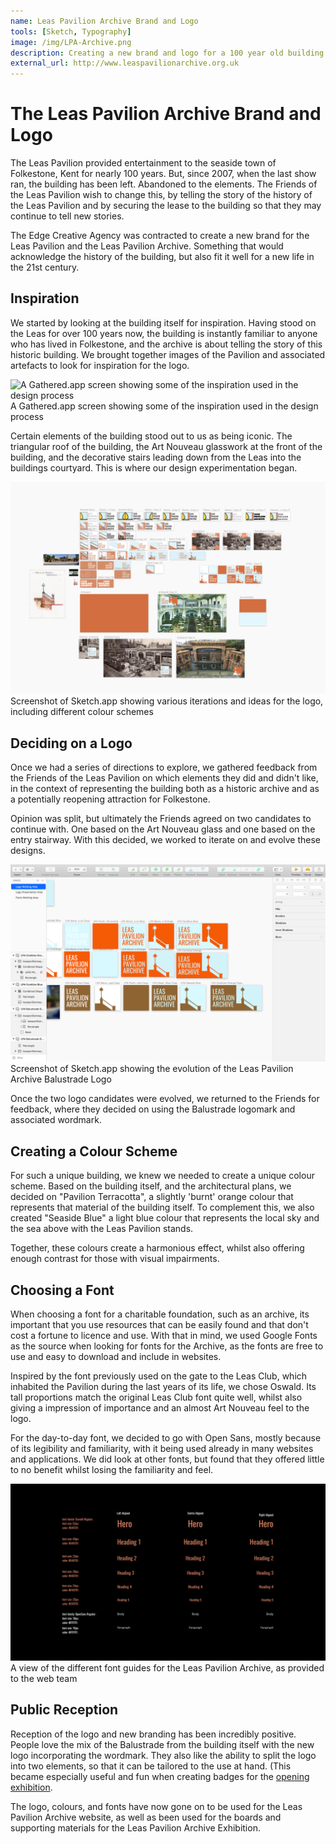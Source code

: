```yaml
---
name: Leas Pavilion Archive Brand and Logo
tools: [Sketch, Typography]
image: /img/LPA-Archive.png
description: Creating a new brand and logo for a 100 year old building.
external_url: http://www.leaspavilionarchive.org.uk
---
```


# The Leas Pavilion Archive Brand and Logo
The Leas Pavilion provided entertainment to the seaside town of Folkestone, Kent for nearly 100 years. But, since 2007, when the last show ran, the building has been left. Abandoned to the elements. The Friends of the Leas Pavilion wish to change this, by telling the story of the history of the Leas Pavilion and by securing the lease to the building so that they may continue to tell new stories.

The Edge Creative Agency was contracted to create a new brand for the Leas Pavilion and the Leas Pavilion Archive. Something that would acknowledge the history of the building, but also fit it well for a new life in the 21st century.

## Inspiration
We started by looking at the building itself for inspiration. Having stood on the Leas for over 100 years now, the building is instantly familiar to anyone who has lived in Folkestone, and the archive is about telling the story of this historic building. We brought together images of the Pavilion and associated artefacts to look for inspiration for the logo.

![A Gathered.app screen showing some of the inspiration used in the design process](/img/lpa-brand/gathered.png)
A Gathered.app screen showing some of the inspiration used in the design process

Certain elements of the building stood out to us as being iconic. The triangular roof of the building, the Art Nouveau glasswork at the front of the building, and the decorative stairs leading down from the Leas into the buildings courtyard. This is where our design experimentation began.

![Screenshot of Sketch.app showing various iterations and ideas for the logo, including different colour schemes](/img/lpa-brand/iterations.png)
Screenshot of Sketch.app showing various iterations and ideas for the logo, including different colour schemes

## Deciding on a Logo
Once we had a series of directions to explore, we gathered feedback from the Friends of the Leas Pavilion on which elements they did and didn't like, in the context of representing the building both as a historic archive and as a potentially reopening attraction for Folkestone.

Opinion was split, but ultimately the Friends agreed on two candidates to continue with. One based on the Art Nouveau glass and one based on the entry stairway. With this decided, we worked to iterate on and evolve these designs.

![Screenshot of Sketch.app showing the evolution of the Leas Pavilion Archive Balustrade Logo](/img/lpa-brand/evolution.png)
Screenshot of Sketch.app showing the evolution of the Leas Pavilion Archive Balustrade Logo

Once the two logo candidates were evolved, we returned to the Friends for feedback, where they decided on using the Balustrade logomark and associated wordmark.

## Creating a Colour Scheme
For such a unique building, we knew we needed to create a unique colour scheme. Based on the building itself, and the architectural plans, we decided on "Pavilion Terracotta", a slightly 'burnt' orange colour that represents that material of the building itself. To complement this, we also created "Seaside Blue" a light blue colour that represents the local sky and the sea above with the Leas Pavilion stands.

Together, these colours create a harmonious effect, whilst also offering enough contrast for those with visual impairments.

## Choosing a Font
When choosing a font for a charitable foundation, such as an archive, its important that you use resources that can be easily found and that don't cost a fortune to licence and use. With that in mind, we used Google Fonts as the source when looking for fonts for the Archive, as the fonts are free to use and easy to download and include in websites.

Inspired by the font previously used on the gate to the Leas Club, which inhabited the Pavilion during the last years of its life, we chose Oswald. Its tall proportions match the original Leas Club font quite well, whilst also giving a impression of importance and an almost Art Nouveau feel to the logo.

For the day-to-day font, we decided to go with Open Sans, mostly because of its legibility and familiarity, with it being used already in many websites and applications. We did look at other fonts, but found that they offered little to no benefit whilst losing the familiarity and feel.

![A view of the different font guides for the Leas Pavilion Archive, as provided to the web team](/img/lpa-brand/font-guide.png)
A view of the different font guides for the Leas Pavilion Archive, as provided to the web team

## Public Reception
Reception of the logo and new branding has been incredibly positive. People love the mix of the Balustrade from the building itself with the new logo incorporating the wordmark. They also like the ability to split the logo into two elements, so that it can be tailored to the use at hand. (This became especially useful and fun when creating badges for the [opening exhibition](/lpa-exhibit).

The logo, colours, and fonts have now gone on to be used for the Leas Pavilion Archive website, as well as been used for the boards and supporting materials for the Leas Pavilion Archive Exhibition. 